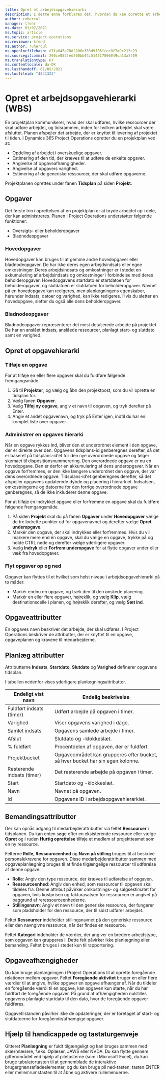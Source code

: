 ```yaml
---
title: Opret et arbejdsopgavehierarki
description: I dette emne forklares det, hvordan du kan oprette et arbejdsopgavehierarki (WBS), inklusive basiskontrolelementerne i den nye planlægningsgrænseflade.
author: ruhercul
manager: tfehr
ms.date: 01/07/2021
ms.topic: article
ms.service: project-operations
ms.reviewer: kfend
ms.author: ruhercul
ms.openlocfilehash: d7fa645e78d2206e333d9f85fcec0f7a9c213c23
ms.sourcegitcommit: 260ce052fed760bb44c514517806049ca13a5459
ms.translationtype: HT
ms.contentlocale: da-DK
ms.lasthandoff: 01/08/2021
ms.locfileid: "4841322"
---
```

# <a name="create-a-work-breakdown-structure-wbs"></a>Opret et arbejdsopgavehierarki (WBS)

En projektplan kommunikerer, hvad der skal udføres, hvilke ressourcer der skal udføre arbejdet, og tidsrammen, inden for hvilken arbejdet skal være afsluttet. Planen afspejler det arbejde, der er knyttet til levering af projektet til tiden. I Dynamics 365 Project Operations opretter du en projektplan ved at:

  - Opdeling af arbejdet i overskuelige opgaver.
  - Estimering af den tid, der kræves til at udføre de enkelte opgaver.
  - Angivelse af opgaveafhængigheder.
  - Angivelse af opgavers varighed.
  - Estimering af de generiske ressourcer, der skal udføre opgaverne. 

Projektplanen oprettes under fanen **Tidsplan** på siden **Projekt**.

## <a name="tasks"></a>Opgaver

Det første trin i oprettelsen af en projektplan er at bryde arbejdet op i dele, der kan administreres. Planen i Project Operations understøtter følgende funktioner:

- Oversigts- eller beholderopgaver
- Bladnodeopgaver

### <a name="summary-tasks"></a>Hovedopgaver

Hovedopgaver kan bruges til at gemme andre hovedopgaver eller bladnodeopgaver. De har ikke deres egen arbejdsindsats eller egne omkostninger. Deres arbejdsindsats og omkostninger er i stedet en akkumulering af arbejdsindsats og omkostninger i forbindelse med deres beholderopgaver. Hovedopgavens startdato er startdatoen for beholderopgaver, og slutdatoen er slutdatoen for beholderopgaver. Navnet på en hovedopgave kan redigeres, men planlægningens egenskaber, herunder indsats, datoer og varighed, kan ikke redigeres. Hvis du sletter en hovedopgave, sletter du også alle dens beholderopgaver.

### <a name="leaf-node-tasks"></a>Bladnodeopgaver

Bladnodeopgaver repræsenterer det mest detaljerede arbejde på projektet. De har en anslået indsats, anslåede ressourcer, planlagt start- og slutdato samt en varighed.

## <a name="create-a-task-hierarchy"></a>Opret et opgavehierarki

### <a name="add-a-task"></a>Tilføje en opgave

For at tilføje en eller flere opgaver skal du fuldføre følgende fremgangsmåde.

1. Gå til **Projekter**, og vælg og åbn den projektpost, som du vil oprette en tidsplan for. 
2. Vælg fanen **Opgaver**. 
3. Vælg **Tilføj ny opgave**, angiv et navn til opgaven, og tryk derefter på Enter.
2. Angiv et andet opgavenavn, og tryk på Enter igen, indtil du har en komplet liste over opgaver.

### <a name="manage-hierarchy-of-a-task"></a>Administrer en opgaves hierarki

Når en opgave rykkes ind, bliver den et underordnet element i den opgave, der er direkte over den. Opgavens tidsplans-id genberegnes derefter, så det er baseret på tidsplans-id'et for den nye overordnede opgave og følger skemaet til dispositionsnummerering. Den overordnede opgave er nu en hovedopgave. Den er derfor en akkumulering af dens underopgaver. Når en opgave forfremmes, er den ikke længere underordnet den opgave, der var dens overordnede opgave. Tidsplans-id'et genberegnes derefter, så det afspejler opgavens opdaterede dybde og placering i hierarkiet. Indsatsen, omkostningerne og datoerne for den forrige overordnede opgave genberegnes, så de ikke inkluderer denne opgave.

For at tilføje en indrykket opgave eller forfremme en opgave skal du fuldføre følgende fremgangsmåde.

1. På siden **Projekt** skal du på fanen **Opgaver** under **Hovedopgaver** vælge de tre lodrette punkter ud for opgavenavnet og derefter vælge **Opret underopgave**. 
2. Markér den opgave, der skal indrykkes eller forfremmes. Hvis du vil markere mere end én opgave, skal du vælge en opgave, trykke på og holde CTRL nede og derefter vælge yderligere opgaver.
2. Vælg **Indryk** eller **Forfrem underopgave** for at flytte opgaver under eller væk fra hovedopgaver.

### <a name="move-tasks-up-and-down"></a>Flyt opgaver op og ned

Opgaver kan flyttes til et hvilket som helst niveau i arbejdsopgavehierarki på to måder:

- Markér endnu en opgave, og træk den til den ønskede placering.
- Markér en eller flere opgaver, højreklik, og vælg **Klip**, vælg destinationscelle i planen, og højreklik derefter, og vælg **Sæt ind**.

## <a name="task-attributes"></a>Opgaveattributter

En opgaves navn beskriver det arbejde, der skal udføres. I Project Operations beskriver de attributter, der er knyttet til en opgave, opgaveplanen og kravene til medarbejderne.

## <a name="schedule-attributes"></a>Planlæg attributter

Attributterne **Indsats**, **Startdato**, **Slutdato** og **Varighed** definerer opgavens tidsplan.

I tabellen nedenfor vises yderligere planlægningsattributter.

| **Endeligt vist navn** | **Endelig beskrivelse** |
| --- | --- |
| Fuldført indsats (timer) | Udført arbejde på opgaven i timer. |
| Varighed | Viser opgavens varighed i dage. |
| Samlet indsats | Opgavens samlede arbejde i timer. |
| Afslut | Slutdato og -klokkeslæt. |
| % fuldført | Procentdelen af opgaven, der er fuldført. |
| Projektbucket | Opgaveområdet kan grupperes efter bucket, så hver bucket har sin egen kolonne. |
| Resterende indsats (timer) | Det resterende arbejde på opgaven i timer. |
| Start | Startdato og -klokkeslæt. |
| Navn | Navnet på opgaven. |
| Id | Opgavens ID i arbejdsopgavehierarkiet. |

## <a name="staffing-attributes"></a>Bemandingsattributter

Der kan opnås adgang til medarbejderattributter via feltet **Ressourcer** i tidsplanen. Du kan enten søge efter en eksisterende ressource eller vælge **Opret** og i ruden **Hurtig oprettelse** tilføje et medlem af projektteamet som en ny ressource.

Felterne **Rolle**, **Ressourceenhed** og **Navn på stilling** bruges til at beskrive personalekravene for opgaven. Disse medarbejderattributter sammen med opgaveplanlægning bruges til at finde tilgængelige ressourcer til udførelse af denne opgave.

   - **Rolle**: Angiv den type ressource, der kræves til udførelse af opgaven.
   - **Ressourceenhed**: Angiv den enhed, som ressourcer til opgaven skal tildeles fra. Denne attribut påvirker omkostnings- og salgsestimatet for opgaven, hvis kostprisen og fakturasatsen for ressourcen er angivet på baggrund af reressourceenhederne.
   - **Stillingsnavn**: Angiv et navn til den generiske ressource, der fungerer som pladsholder for den ressource, der til sidst udfører arbejdet.

Feltet **Ressourcer** indeholder stillingsnavnet på den generiske ressource eller den navngivne ressource, når der findes en ressource.

Feltet **Kategori** indeholder de værdier, der angiver en bredere arbejdstype, som opgaven kan grupperes i. Dette felt påvirker ikke planlægning eller bemanding. Feltet bruges i stedet kun til rapportering.

## <a name="task-dependencies"></a>Opgaveafhængigheder

Du kan bruge planlægningen i Project Operations til at oprette foregående relationer mellem opgaver. Feltet **Foregående aktivitet** bruger en eller flere værdier til at angive, hvilke opgaver en opgave afhænger af. Når du tildeler en foregående værdi til en opgave, kan opgaven kun starte, når du har fuldført de foregående opgaver. På grund af afhængigheden nulstilles opgavens planlagte startdato til den dato, hvor de foregående opgaver fuldføres.

Opgavetilstanden påvirker ikke de opdateringer, der er foretaget af start- og slutdatoerne for foregående/afhængige opgaver.

## <a name="accessibility-and-keyboard-shortcuts"></a>Hjælp til handicappede og tastaturgenveje

Gitteret **Planlægning** er fuldt tilgængeligt og kan bruges sammen med skærmlæsere, f.eks. Oplæser, JAWS eller NVDA. Du kan flytte gennem gitterområdet ved hjælp af piletasterne (som i Microsoft Excel), du kan bruge tabulatortasten til at gennemblade de interaktive brugergrænsefladeelementer, og du kan bruge pil ned-tasten, tasten ENTER eller mellemrumstasten til at åbne og aktivere rullemenuerne.
